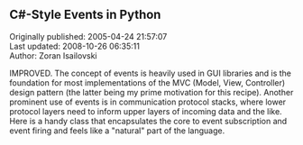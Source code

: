 ## C#-Style Events in Python  
Originally published: 2005-04-24 21:57:07  
Last updated: 2008-10-26 06:35:11  
Author: Zoran Isailovski  
  
IMPROVED. The concept of events is heavily used in GUI libraries and is the foundation for most implementations of the MVC (Model, View, Controller) design pattern (the latter being my prime motivation for this recipe). Another prominent use of events is in communication protocol stacks, where lower protocol layers need to inform upper layers of incoming data and the like. Here is a handy class that encapsulates the core to event subscription and event firing and feels like a "natural" part of the language.